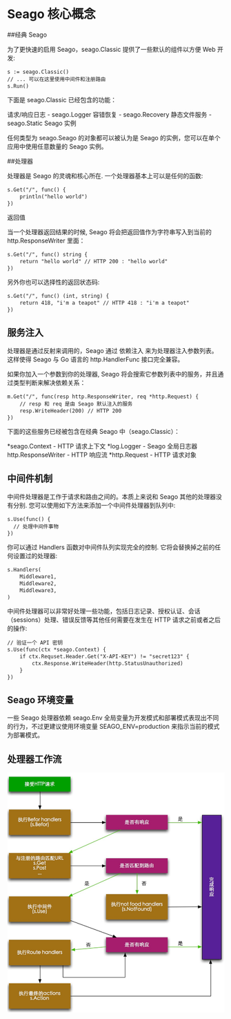 # Seago 核心概念
##经典 Seago

为了更快速的启用 Seago，seago.Classic 提供了一些默认的组件以方便 Web 开发:

	s := seago.Classic()
  	// ... 可以在这里使用中间件和注册路由
  	s.Run()
下面是 seago.Classic 已经包含的功能：

请求/响应日志 - seago.Logger
容错恢复 - seago.Recovery
静态文件服务 - seago.Static
Seago 实例

任何类型为 seago.Seago 的对象都可以被认为是 Seago 的实例，您可以在单个应用中使用任意数量的 Seago 实例。

##处理器

处理器是 Seago 的灵魂和核心所在. 一个处理器基本上可以是任何的函数:

	s.Get("/", func() {
    	println("hello world")
	})
返回值

当一个处理器返回结果的时候, Seago 将会把返回值作为字符串写入到当前的 http.ResponseWriter 里面：

	s.Get("/", func() string {
    	return "hello world" // HTTP 200 : "hello world"
	})
另外你也可以选择性的返回状态码:

	s.Get("/", func() (int, string) {
    	return 418, "i'm a teapot" // HTTP 418 : "i'm a teapot"
	})
## 服务注入

处理器是通过反射来调用的，Seago 通过 依赖注入 来为处理器注入参数列表。 这样使得 Seago 与 Go 语言的 http.HandlerFunc 接口完全兼容。

如果你加入一个参数到你的处理器, Seago 将会搜索它参数列表中的服务，并且通过类型判断来解决依赖关系：

	m.Get("/", func(resp http.ResponseWriter, req *http.Request) { 
	    // resp 和 req 是由 Seago 默认注入的服务
	    resp.WriteHeader(200) // HTTP 200
	})
下面的这些服务已经被包含在经典 Seago 中（seago.Classic）：

*seago.Context - HTTP 请求上下文
*log.Logger - Seago 全局日志器
http.ResponseWriter - HTTP 响应流
*http.Request - HTTP 请求对象
## 中间件机制

中间件处理器是工作于请求和路由之间的。本质上来说和 Seago 其他的处理器没有分别. 您可以使用如下方法来添加一个中间件处理器到队列中:

	s.Use(func() {
	  // 处理中间件事物
	})
你可以通过 Handlers 函数对中间件队列实现完全的控制. 它将会替换掉之前的任何设置过的处理器:

	s.Handlers(
	    Middleware1,
	    Middleware2,
	    Middleware3,
	)
中间件处理器可以非常好处理一些功能，包括日志记录、授权认证、会话（sessions）处理、错误反馈等其他任何需要在发生在 HTTP 请求之前或者之后的操作:

	// 验证一个 API 密钥
	s.Use(func(ctx *seago.Context) {
	    if ctx.Requset.Header.Get("X-API-KEY") != "secret123" {
	        ctx.Response.WriteHeader(http.StatusUnauthorized)
	    }
	})
## Seago 环境变量

一些 Seago 处理器依赖 seago.Env 全局变量为开发模式和部署模式表现出不同的行为，不过更建议使用环境变量 SEAGO_ENV=production 来指示当前的模式为部署模式。

## 处理器工作流
![处理器工作流](/docs/images/core.png)

